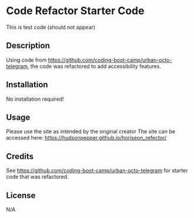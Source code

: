# Code Refactor Starter Code
This is test code (should not appear)
## Description
Using code from https://github.com/coding-boot-camp/urban-octo-telegram, the code was refactored to add accessibility features. 

## Installation
No installation required!

## Usage
Please use the site as intended by the original creator
The site can be accessed here: https://hudsonpepper.github.io/horiseon_refector/


## Credits
See https://github.com/coding-boot-camp/urban-octo-telegram for starter code that was refactored. 

## License
N/A
